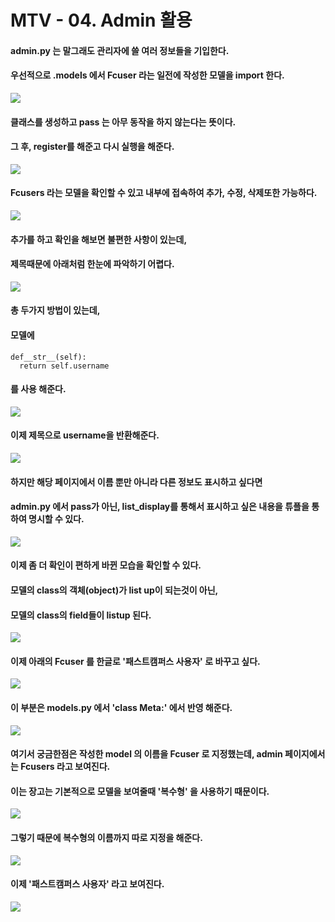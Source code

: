 # MTV - 04. Admin 활용

#### admin.py 는 말그래도 관리자에 쓸 여러 정보들을 기입한다.
#### 우선적으로 .models 에서 Fcuser 라는 일전에 작성한 모델을 import 한다.

![](https://images.velog.io/images/sh981013s/post/ab2c92d8-fd52-4101-8dc3-c336df15678c/image.png)

#### 클래스를 생성하고 pass 는 아무 동작을 하지 않는다는 뜻이다.
#### 그 후, register를 해준고 다시 실행을 해준다.

![](https://images.velog.io/images/sh981013s/post/cb38e0ee-52d4-4324-93ae-a9169773671a/image.png)

#### Fcusers 라는 모델을 확인할 수 있고 내부에 접속하여 추가, 수정, 삭제또한 가능하다.

![](https://images.velog.io/images/sh981013s/post/8f657365-bf83-4296-9dcf-1d7627074021/image.png)


#### 추가를 하고 확인을 해보면 불편한 사항이 있는데,
#### 제목때문에 아래처럼 한눈에 파악하기 어렵다.

![](https://images.velog.io/images/sh981013s/post/c3016461-87d5-4c49-bda3-82023a399bf8/image.png)

#### 총 두가지 방법이 있는데,
#### 모델에 

	def__str__(self):
	  return self.username

#### 를 사용 해준다.


![](https://images.velog.io/images/sh981013s/post/c7fa79bb-3d02-40dd-80c7-fdd66d6a7971/image.png)

#### 이제 제목으로 username을 반환해준다.

![](https://images.velog.io/images/sh981013s/post/d56e9ade-605c-4cfe-9e82-87541c1d0199/image.png)

#### 하지만 해당 페이지에서 이름 뿐만 아니라 다른 정보도 표시하고 싶다면 
#### admin.py 에서 pass가 아닌, list_display를 통해서 표시하고 싶은 내용을 튜플을 통하여 명시할 수 있다. 

![](https://images.velog.io/images/sh981013s/post/6e9c52e7-d03c-4e30-be2e-71a374a19bb0/image.png)

#### 이제 좀 더 확인이 편하게 바뀐 모습을 확인할 수 있다.
#### 모델의 class의 객체(object)가 list up이 되는것이 아닌,
#### 모델의 class의 field들이 listup 된다.

![](https://images.velog.io/images/sh981013s/post/80955fad-3c58-48b4-b574-0ad56181b936/image.png)

#### 이제 아래의 Fcuser 를 한글로 '패스트캠퍼스 사용자' 로 바꾸고 싶다.

![](https://images.velog.io/images/sh981013s/post/b5bba788-6464-4ed8-9aa4-e244e420e85e/image.png)

#### 이 부분은 models.py 에서 'class Meta:' 에서 반영 해준다.

![](https://images.velog.io/images/sh981013s/post/fb6069b2-c730-45d8-ac2a-1a48d659513d/image.png)

#### 여기서 궁금한점은 작성한 model 의 이름을 Fcuser 로 지정했는데, admin 페이지에서는 Fcusers 라고 보여진다.
#### 이는 장고는 기본적으로 모델을 보여줄때 '복수형' 을 사용하기 때문이다.

![](https://images.velog.io/images/sh981013s/post/2ffa3a88-dd89-4061-9da1-3a3a9796c1a7/image.png)

#### 그렇기 때문에 복수형의 이름까지 따로 지정을 해준다.

![](https://images.velog.io/images/sh981013s/post/76864830-2b39-4712-97fd-5a8416fb63ae/image.png)

#### 이제 '패스트캠퍼스 사용자' 라고 보여진다.

![](https://images.velog.io/images/sh981013s/post/704c4a64-0cd8-4a0e-aef2-d7d63527f43d/image.png)

